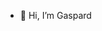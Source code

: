 - 👋 Hi, I’m Gaspard

<!---
gaspard-lunii/gaspard-lunii is a ✨ special ✨ repository because its `README.md` (this file) appears on your GitHub profile.
You can click the Preview link to take a look at your changes.
--->
